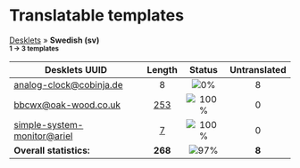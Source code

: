 # Translatable templates
[Desklets](../README.md) &#187; **Swedish (sv)**
<br><sub>**1 &#8594; 3 templates**</sub>

Desklets UUID | Length | Status | Untranslated
------------|:------:|:------:|:-----------:
[analog-clock@cobinja.de](../desklets-status/analog-clock@cobinja.de/README.md) | 8 | ![0%](http://progressed.io/bar/0) | 8
[bbcwx@oak-wood.co.uk](../desklets-status/bbcwx@oak-wood.co.uk/README.md) | [253](../desklets-status/bbcwx@oak-wood.co.uk/po/sv.po) | ![100%](http://progressed.io/bar/100) |  0
[simple-system-monitor@ariel](../desklets-status/simple-system-monitor@ariel/README.md) | [7](../desklets-status/simple-system-monitor@ariel/po/sv.po) | ![100%](http://progressed.io/bar/100) |  0
**Overall statistics:** | **268** | ![97%](http://progressed.io/bar/97) | **8**
